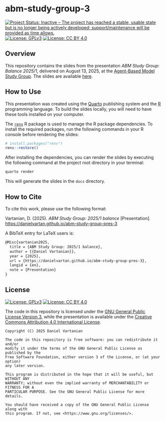 # abm-study-group-3

<!-- badges: start -->
[![Project Status: Inactive – The project has reached a stable, usable state but is no longer being actively developed; support/maintenance will be provided as time allows.](https://www.repostatus.org/badges/latest/inactive.svg)](https://www.repostatus.org/#inactive)
[![License: GPLv3](https://img.shields.io/badge/license-GPLv3-bd0000.svg)](https://www.gnu.org/licenses/gpl-3.0)
[![License: CC BY 4.0](https://img.shields.io/badge/License-CC_BY_4.0-lightgrey.svg)](https://creativecommons.org/licenses/by/4.0/)
<!-- badges: end -->

## Overview

This repository contains the slides from the presentation _ABM Study Group: Balance 2025/1_, delivered on August 13, 2025, at the [Agent-Based Model Study Group](https://github.com/abmstudygroup). The slides are available [here](https://danielvartan.github.io/abm-study-group-pres-3/).

## How to Use

This presentation was created using the [Quarto](https://quarto.org/) publishing system and the [R](https://www.r-project.org/) programming language. To build the slides locally, you will need to have these tools installed on your computer.

The [`renv`](https://rstudio.github.io/renv/) R package is used to manage the R package dependencies. To install the required packages, run the following commands in your R console before rendering the slides:

```r
# install.packages("renv")
renv::restore()
```

After installing the dependencies, you can render the slides by executing the following command at the project root directory in your terminal:

```bash
quarto render
```

This will generate the slides in the `docs` directory.

## How to Cite

To cite this work, please use the following format:

Vartanian, D. (2025). *ABM Study Group: 2025/1 balance* \[Presentation\].
<https://danielvartan.github.io/abm-study-group-pres-3>

A BibTeX entry for LaTeX users is:

``` latex
@Misc{vartanian2025,
  title = {ABM Study Group: 2025/1 balance},
  author = {{Daniel Vartanian}},
  year = {2025},
  url = {https://danielvartan.github.io/abm-study-group-pres-3},
  langid = {en},
  note = {Presentation}
}
```

## License

[![License: GPLv3](https://img.shields.io/badge/license-GPLv3-bd0000.svg)](https://www.gnu.org/licenses/gpl-3.0)
[![License: CC BY 4.0](https://img.shields.io/badge/License-CC_BY_4.0-lightgrey.svg)](https://creativecommons.org/licenses/by/4.0/)

The code in this repository is licensed under the [GNU General Public License Version 3](https://www.gnu.org/licenses/gpl-3.0), while the presentation is available under the [Creative Commons Attribution 4.0 International License](https://creativecommons.org/licenses/by/4.0/).

``` text
Copyright (C) 2025 Daniel Vartanian

The code in this repository is free software: you can redistribute it and/or
modify it under the terms of the GNU General Public License as published by the
Free Software Foundation, either version 3 of the License, or (at your option)
any later version.

This program is distributed in the hope that it will be useful, but WITHOUT ANY
WARRANTY; without even the implied warranty of MERCHANTABILITY or FITNESS FOR A
PARTICULAR PURPOSE. See the GNU General Public License for more details.

You should have received a copy of the GNU General Public License along with
this program. If not, see <https://www.gnu.org/licenses/>.
```
